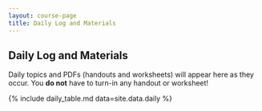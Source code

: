 ```yaml
---
layout: course-page
title: Daily Log and Materials
---
```


## Daily Log and Materials

Daily topics and PDFs (handouts and worksheets) will appear here as they occur.  You **do not** have to turn-in any handout or worksheet!

{% include daily_table.md  data=site.data.daily %}

<div style="padding-bottom: 100px"></div>
